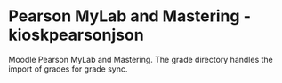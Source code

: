 # Pearson MyLab and Mastering - kioskpearsonjson
Moodle Pearson MyLab and Mastering. The grade directory handles the import of grades for grade sync.
